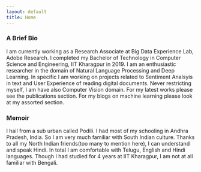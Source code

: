 ```yaml
---
layout: default
title: Home
---
```

### A Brief Bio
I am currently working as a Research Associate at Big Data Experience Lab, Adobe Research. I completed my Bachelor of Technology in Computer Science and Engineering, IIT Kharagpur in 2019. I am an enthusiastic researcher in the domain of Natural Language Processing and Deep Learning. In specific I am working on projects related to Sentiment Analsyis in text and User Experience of reading digital documents. Never restricting myself, I am have also Computer Vision domain. For my latest works please see the publications section. For my blogs on machine learning please look at my assorted section.

### Memoir
I hail from a sub urban called Podili. I had most of my schooling in Andhra Pradesh, India. So I am very much familiar with South Indian culture. Thanks to all my North Indian friends(too many to mention here), I can understand and speak Hindi. In total I am comfortable with Telugu, English and Hindi languages. Though I had studied for 4 years at IIT Kharagpur, I am not at all familiar with Bengali.
